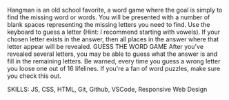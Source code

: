 Hangman is an old school favorite, a word game where the goal is simply to find the missing word or words.
You will be presented with a number of blank spaces representing the missing letters you need to find.
Use the keyboard to guess a letter (Hint: I recommend starting with vowels).
If your chosen letter exists in the answer, then all places in the answer where that letter appear will be revealed.
GUESS THE WORD GAME
After you've revealed several letters, you may be able to guess what the answer is and fill in the remaining letters.
Be warned, every time you guess a wrong letter you loose one out of 16 lifelines. If you're a fan of word puzzles,
make sure you check this out.

SKILLS: JS, CSS, HTML, Git, Github, VSCode, Responsive Web Design